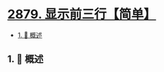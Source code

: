 # [2879. 显示前三行【简单】](https://github.com/tnotesjs/TNotes.leetcode/tree/main/notes/2879.%20%E6%98%BE%E7%A4%BA%E5%89%8D%E4%B8%89%E8%A1%8C%E3%80%90%E7%AE%80%E5%8D%95%E3%80%91)

<!-- region:toc -->

- [1. 📝 概述](#1--概述)

<!-- endregion:toc -->

## 1. 📝 概述
